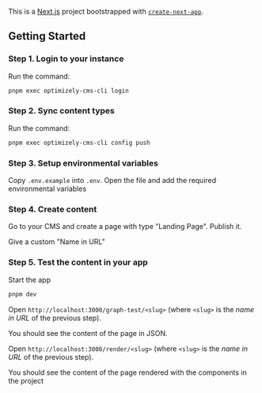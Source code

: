 This is a [Next.js](https://nextjs.org) project bootstrapped with [`create-next-app`](https://nextjs.org/docs/app/api-reference/cli/create-next-app).

## Getting Started

### Step 1. Login to your instance

Run the command:

```bash
pnpm exec optimizely-cms-cli login
```

### Step 2. Sync content types

Run the command:

```bash
pnpm exec optimizely-cms-cli config push
```

### Step 3. Setup environmental variables

Copy `.env.example` into `.env`. Open the file and add the required environmental variables

### Step 4. Create content

Go to your CMS and create a page with type "Landing Page". Publish it.

Give a custom "Name in URL"

### Step 5. Test the content in your app

Start the app

```bash
pnpm dev
```

Open `http://localhost:3000/graph-test/<slug>` (where `<slug>` is the _name in URL_ of the previous step).

You should see the content of the page in JSON.

Open `http://localhost:3000/render/<slug>` (where `<slug>` is the _name in URL_ of the previous step).

You should see the content of the page rendered with the components in the project
